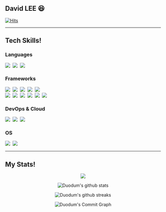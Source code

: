 ## David LEE :laughing:

[![Hits](https://hits.seeyoufarm.com/api/count/incr/badge.svg?url=https%3A%2F%2Fgithub.com%2FDuodum%2Fhit-counter&count_bg=%2379C83D&title_bg=%23555555&icon=github.svg&icon_color=%23E7E7E7&title=hits&edge_flat=false)](https://hits.seeyoufarm.com)

----
## Tech Skills!

### Languages
<div align="left">
  <img src="https://img.shields.io/badge/Python-407eb0?style=flat-square&logo=Python&logoColor=white"/></a>&nbsp 
  <img src="https://img.shields.io/badge/Linux-FCC624?style=flat-square&logo=Linux&logoColor=white"/></a>&nbsp
  <img src="https://img.shields.io/badge/C-A8B9CC?style=flat-square&logo=C&logoColor=white"/></a>&nbsp
</div>

### Frameworks
<div align='left'>
  <img src="https://img.shields.io/badge/Django-0c4b33?style=flat-square&logo=Django&logoColor=white"/></a>&nbsp 
  <img src="https://img.shields.io/badge/MySQL-4479A1?style=flat-square&logo=MySQL&logoColor=white"/></a>&nbsp 
  <img src="https://img.shields.io/badge/Apache-D22128?style=flat-square&logo=Apache&logoColor=white"/></a>&nbsp 
  <img src="https://img.shields.io/badge/Unity-black?style=flat-square&logo=Unity&logoColor=white"/></a>&nbsp 
  <img src="https://img.shields.io/badge/.NET-512BD4?style=flat-square&logo=.NET&logoColor=white"/></a>&nbsp 
  <br>
  <img src="https://img.shields.io/badge/Tensorflow-FF6F00?style=flat-square&logo=Tensorflow&logoColor=white"/></a>&nbsp 
  <img src="https://img.shields.io/badge/Keras-D00000?style=flat-square&logo=Keras&logoColor=white"/></a>&nbsp 
  <img src="https://img.shields.io/badge/Pytorch-EE4C2C?style=flat-square&logo=Pytorch&logoColor=white"/></a>&nbsp 
  <img src="https://img.shields.io/badge/Jupyter-F37626?style=flat-square&logo=Jupyter&logoColor=white"/></a>&nbsp 
  <img src="https://img.shields.io/badge/scikit%20learn-F7931E?style=flat-square&logo=scikit-learn&logoColor=white"/></a>&nbsp 
  <img src="https://img.shields.io/badge/OpenCV-5C3EE8?style=flat-square&logo=OpenCV&logoColor=white"/></a>&nbsp 
</div>

### DevOps & Cloud
<div align='left'>
  <img src="https://img.shields.io/badge/Heroku-430098?style=flat-square&logo=Heroku&logoColor=white"/></a>&nbsp 
  <img src="https://img.shields.io/badge/Amazon%20AWS-232F3E?style=flat-square&logo=AmazonAWS&logoColor=white"/></a>&nbsp 
  <img src="https://img.shields.io/badge/Docker-2496ED?style=flat-square&logo=Docker&logoColor=white"/></a>&nbsp 
</div>

### OS
<div align='left'>
  <img src="https://img.shields.io/badge/Ubuntu-E95420?style=flat-square&logo=Ubuntu&logoColor=white"/></a>&nbsp 
  <img src="https://img.shields.io/badge/Kali%20Linux-557C94?style=flat-square&logo=Kalilinux&logoColor=white"/></a>&nbsp 
</div>

----
## My Stats!
<div align=center>

<a href="https://opgc.me/#/users/Duodum" target="_blank"><img src="https://api.opgc.me/githubs/users/Duodum/tag/?theme=dracula" /></a>

![Duodum's github stats](https://github-readme-stats.vercel.app/api?username=Duodum&count_private=true&show_icons=true&theme=algolia)

![Duodum's github streaks](https://github-readme-streak-stats.herokuapp.com/?user=duodum&stroke=ffffff&background=050F2C&ring=0194DD&fire=0194DD&currStreakNum=ffffff&currStreakLabel=0194DD&sideNums=ffffff&sideLabels=ffffff&dates=ffffff)

![Duodum's Commit Graph](https://github-readme-activity-graph.cyclic.app/graph?username=duodum&bg_color=050F2C&color=ffffff&line=0194DD&point=ffffff&area_color=1c1917&area=true&custom_title=%20David%20Lee%20Commits%20Graph)

</div>
